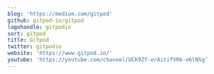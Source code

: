 ```yaml
---
blog: 'https://medium.com/gitpod'
github: gitpod-io/gitpod
logohandle: gitpodio
sort: gitpod
title: Gitpod
twitter: gitpodio
website: 'https://www.gitpod.io/'
youtube: 'https://youtube.com/channel/UCK9Zf-orAitifVR6-e6lNSg'
---
```

